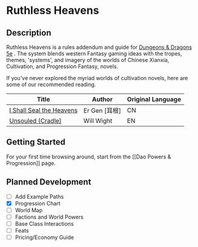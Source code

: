 # Ruthless Heavens

## Description
Ruthless Heavens is a rules addendum and guide for [Dungeons & Dragons 5e]( https://dnd.wizards.com) . The system blends western Fantasy gaming ideas with the tropes, themes, 'systems', and imagery of the worlds of Chinese Xianxia, Cultivation, and Progression Fantasy, novels.

If you've never explored the myriad worlds of cultivation novels, here are some of our recommended reading.


| **Title** | **Author** | Original Language |
| --------- | ---------| ---------|
| [I Shall Seal the Heavens](https://www.wuxiaworld.com/novel/i-shall-seal-the-heavens) | Er Gen \[耳根]| CN |
| [Unsouled (Cradle)](https://www.willwight.com/books.html) | Will Wight | EN |


## Getting Started
For your first time browsing around, start from the [[Dao Powers & Progression]] page.


## Planned Development
- [ ] Add Example Paths
- [x] Progression Chart
- [ ] World Map
- [ ] Factions and World Powers
- [ ] Base Class Interactions
- [ ] Feats
- [ ] Pricing/Economy Guide